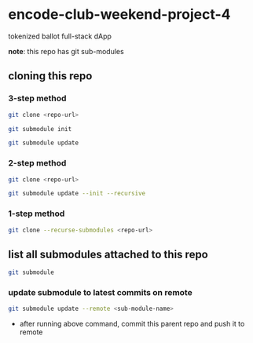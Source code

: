 # encode-club-weekend-project-4

tokenized ballot full-stack dApp

**note**: this repo has git sub-modules

## cloning this repo

### 3-step method

```bash
git clone <repo-url>

git submodule init

git submodule update
```

### 2-step method

```bash
git clone <repo-url>

git submodule update --init --recursive
```

### 1-step method

```bash
git clone --recurse-submodules <repo-url>
```

## list all submodules attached to this repo

```bash
git submodule
```

### update submodule to latest commits on remote

```bash
git submodule update --remote <sub-module-name>
```

- after running above command, commit this parent repo and push it to remote
